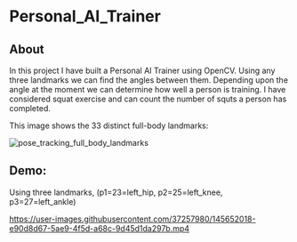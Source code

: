 # Personal_AI_Trainer

## About

In this project I have built a Personal AI Trainer using OpenCV. Using any three landmarks we can find the angles between them. Depending upon the angle at the moment we can determine how well a person is training. I have considered squat exercise and can count the number of squts a person has completed. 

This image shows the 33 distinct full-body landmarks:

![pose_tracking_full_body_landmarks](https://user-images.githubusercontent.com/37257980/145725762-2c659af2-ec3d-492b-b1b9-0c8e9157d869.png)


## Demo:
Using three landmarks, (p1=23=left_hip, p2=25=left_knee, p3=27=left_ankle)


https://user-images.githubusercontent.com/37257980/145652018-e90d8d67-5ae9-4f5d-a68c-9d45d1da297b.mp4

